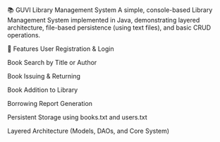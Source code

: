 📚 GUVI Library Management System
A simple, console-based Library Management System implemented in Java, demonstrating layered architecture, file-based persistence (using text files), and basic CRUD operations.

🚀 Features
User Registration & Login

Book Search by Title or Author

Book Issuing & Returning

Book Addition to Library

Borrowing Report Generation

Persistent Storage using books.txt and users.txt

Layered Architecture (Models, DAOs, and Core System)
